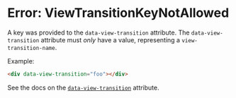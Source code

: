 # Error: ViewTransitionKeyNotAllowed

A key was provided to the `data-view-transition` attribute. The `data-view-transition` attribute must _only_ have a value, representing a `view-transition-name`.

Example:

```html
<div data-view-transition="foo"></div>
```

See the docs on the [`data-view-transition`](https://data-star.dev/reference/plugins_browser#view-transition) attribute.